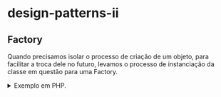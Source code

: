 # design-patterns-ii

## Factory

Quando precisamos isolar o processo de criação de um objeto, para facilitar a troca dele no futuro, levamos o processo de instanciação da classe em questão para uma Factory.

<details>
<summary>Exemplo em PHP.</summary>

```
class ConnectionFactory {

	public function getConnection() {
		$host = "localhost";
		$user = "";
		$password = "";
		$database = "";

		$con = mysqli_connect($host,$user,$password,$database);
		return $con;
	}

}
```
{: .language-php}

</details>

